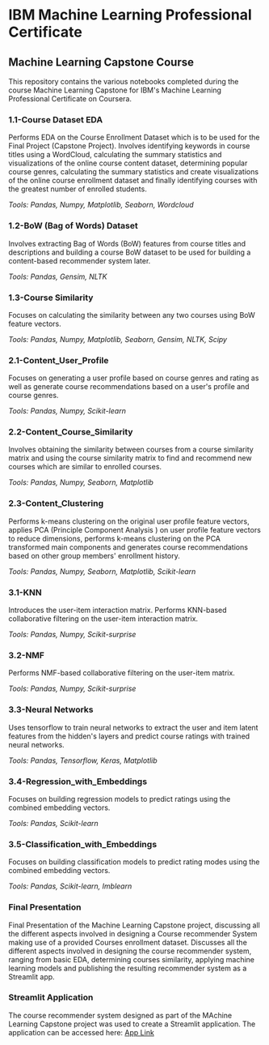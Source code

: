 # IBM Machine Learning Professional Certificate
## Machine Learning Capstone Course

This repository contains the various notebooks completed during the course Machine Learning Capstone for IBM's Machine Learning Professional Certificate on Coursera.

### 1.1-Course Dataset EDA

Performs EDA on the Course Enrollment Dataset which is to be used for the Final Project (Capstone Project). Involves identifying keywords in course titles using a WordCloud, calculating the summary statistics and visualizations of the online course content dataset, determining popular course genres, calculating the summary statistics and create visualizations of the online course enrollment dataset and finally identifying courses with the greatest number of enrolled students.

*Tools: Pandas, Numpy, Matplotlib, Seaborn, Wordcloud*

### 1.2-BoW (Bag of Words) Dataset

Involves extracting Bag of Words (BoW) features from course titles and descriptions and building a course BoW dataset to be used for building a content-based recommender system later.

*Tools: Pandas, Gensim, NLTK*

### 1.3-Course Similarity

Focuses on calculating the similarity between any two courses using BoW feature vectors.

*Tools: Pandas, Numpy, Matplotlib, Seaborn, Gensim, NLTK, Scipy*

### 2.1-Content_User_Profile

Focuses on generating a user profile based on course genres and rating as well as generate course recommendations based on a user's profile and course genres.

*Tools: Pandas, Numpy, Scikit-learn*

### 2.2-Content_Course_Similarity

Involves obtaining the similarity between courses from a course similarity matrix and using the course similarity matrix to find and recommend new courses which are similar to enrolled courses.

*Tools: Pandas, Numpy, Seaborn, Matplotlib*

### 2.3-Content_Clustering

Performs k-means clustering on the original user profile feature vectors, applies PCA (Principle Component Analysis ) on user profile feature vectors to reduce dimensions, performs k-means clustering on the PCA transformed main components and generates course recommendations based on other group members' enrollment history.

*Tools: Pandas, Numpy, Seaborn, Matplotlib, Scikit-learn*

### 3.1-KNN

Introduces the user-item interaction matrix. Performs KNN-based collaborative filtering on the user-item interaction matrix.

*Tools: Pandas, Numpy, Scikit-surprise*

### 3.2-NMF

Performs NMF-based collaborative filtering on the user-item matrix.

*Tools: Pandas, Numpy, Scikit-surprise*

### 3.3-Neural Networks

Uses tensorflow to train neural networks to extract the user and item latent features from the hidden's layers and predict course ratings with trained neural networks.

*Tools: Pandas, Tensorflow, Keras, Matplotlib*

### 3.4-Regression_with_Embeddings

Focuses on building regression models to predict ratings using the combined embedding vectors.

*Tools: Pandas, Scikit-learn*

### 3.5-Classification_with_Embeddings

Focuses on building classification models to predict rating modes using the combined embedding vectors.

*Tools: Pandas, Scikit-learn, Imblearn*

### Final Presentation

Final Presentation of the Machine Learning Capstone project, discussing all the different aspects involved in designing a Course recommender System making use of a provided Courses enrollment dataset. Discusses all the different aspects involved in designing the course recommender system, ranging from basic EDA, determining courses similarity, applying machine learning models and publishing the resulting recommender system as a Streamlit app.

### Streamlit Application

The course recommender system designed as part of the MAchine Learning Capstone project was used to create a Streamlit application. The application can be accessed here: [App Link](https://sheezer-course-recommender-app-recommender-app-6xy8bz.streamlit.app/)
